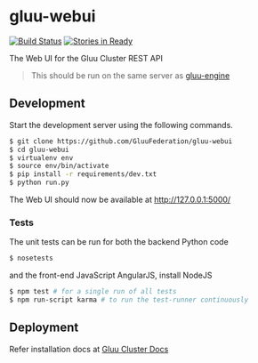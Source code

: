 # gluu-webui

[![Build Status](https://travis-ci.org/GluuFederation/gluu-webui.svg?branch=master)](https://travis-ci.org/GluuFederation/gluu-webui) [![Stories in Ready](https://badge.waffle.io/GluuFederation/gluu-webui.png?label=ready&title=Ready)](https://waffle.io/GluuFederation/gluu-webui)

The Web UI for the Gluu Cluster REST API

> This should be run on the same server as [gluu-engine](https://github.com/GluuFederation/gluu-engine)

## Development

Start the development server using the following commands.

```bash
$ git clone https://github.com/GluuFederation/gluu-webui
$ cd gluu-webui
$ virtualenv env
$ source env/bin/activate
$ pip install -r requirements/dev.txt
$ python run.py
```

The Web UI should now be available at http://127.0.0.1:5000/

### Tests

The unit tests can be run for both the backend Python code

```bash
$ nosetests
```
and the front-end JavaScript AngularJS, install NodeJS

```bash
$ npm test # for a single run of all tests
$ npm run-script karma # to run the test-runner continuously
```

## Deployment

Refer installation docs at [Gluu Cluster Docs](http://www.gluu.org/docs-cluster/admin-guide/webui/#installation)
